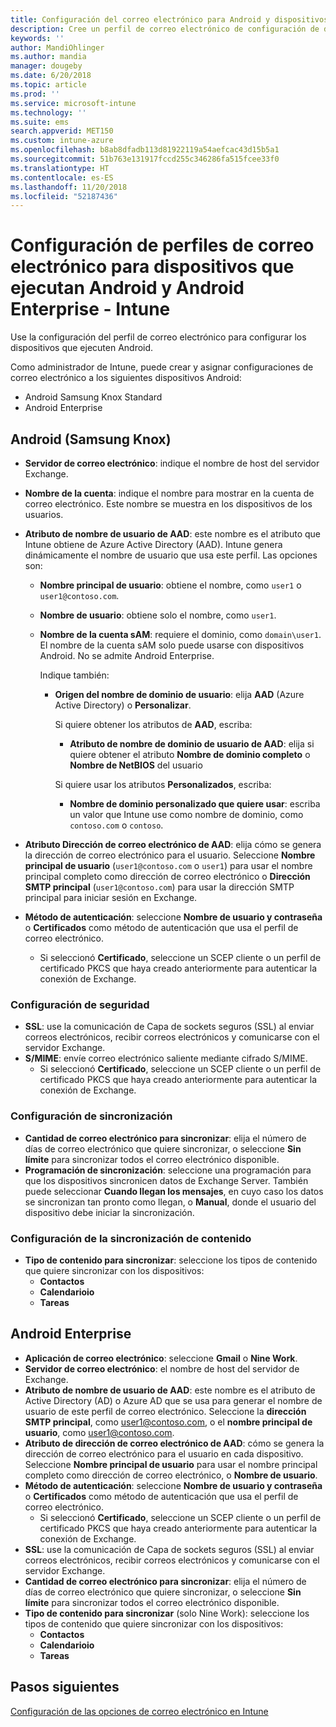 ```yaml
---
title: Configuración del correo electrónico para Android y dispositivos de perfil de trabajo Android en Microsoft Intune - Azure | Microsoft Docs
description: Cree un perfil de correo electrónico de configuración de dispositivos que use servidores de Exchange y recupere los atributos de Azure Active Directory. También puede habilitar SSL o SMIME, autenticar a los usuarios con certificados o con el nombre de usuario/contraseña y sincronizar el correo electrónico y las programaciones en Android y en dispositivos de perfil de trabajo Android con Microsoft Intune.
keywords: ''
author: MandiOhlinger
ms.author: mandia
manager: dougeby
ms.date: 6/20/2018
ms.topic: article
ms.prod: ''
ms.service: microsoft-intune
ms.technology: ''
ms.suite: ems
search.appverid: MET150
ms.custom: intune-azure
ms.openlocfilehash: b8ab8dfadb113d81922119a54aefcac43d15b5a1
ms.sourcegitcommit: 51b763e131917fccd255c346286fa515fcee33f0
ms.translationtype: HT
ms.contentlocale: es-ES
ms.lasthandoff: 11/20/2018
ms.locfileid: "52187436"
---
```

# <a name="email-profile-settings-for-devices-running-android-and-android-enterprise---intune"></a>Configuración de perfiles de correo electrónico para dispositivos que ejecutan Android y Android Enterprise - Intune

Use la configuración del perfil de correo electrónico para configurar los dispositivos que ejecuten Android.

Como administrador de Intune, puede crear y asignar configuraciones de correo electrónico a los siguientes dispositivos Android:

- Android Samsung Knox Standard
- Android Enterprise

## <a name="android-samsung-knox"></a>Android (Samsung Knox)

- **Servidor de correo electrónico**: indique el nombre de host del servidor Exchange.
- **Nombre de la cuenta**: indique el nombre para mostrar en la cuenta de correo electrónico. Este nombre se muestra en los dispositivos de los usuarios.
- **Atributo de nombre de usuario de AAD**: este nombre es el atributo que Intune obtiene de Azure Active Directory (AAD). Intune genera dinámicamente el nombre de usuario que usa este perfil. Las opciones son:
  - **Nombre principal de usuario**: obtiene el nombre, como `user1` o `user1@contoso.com`.
  - **Nombre de usuario**: obtiene solo el nombre, como `user1`.
  - **Nombre de la cuenta sAM**: requiere el dominio, como `domain\user1`. El nombre de la cuenta sAM solo puede usarse con dispositivos Android. No se admite Android Enterprise.

    Indique también:  
    - **Origen del nombre de dominio de usuario**: elija **AAD** (Azure Active Directory) o **Personalizar**.

      Si quiere obtener los atributos de **AAD**, escriba:
      - **Atributo de nombre de dominio de usuario de AAD**: elija si quiere obtener el atributo **Nombre de dominio completo** o **Nombre de NetBIOS** del usuario

      Si quiere usar los atributos **Personalizados**, escriba:
      - **Nombre de dominio personalizado que quiere usar**: escriba un valor que Intune use como nombre de dominio, como `contoso.com` o `contoso`.

- **Atributo Dirección de correo electrónico de AAD**: elija cómo se genera la dirección de correo electrónico para el usuario. Seleccione **Nombre principal de usuario** (`user1@contoso.com` o `user1`) para usar el nombre principal completo como dirección de correo electrónico o **Dirección SMTP principal** (`user1@contoso.com`) para usar la dirección SMTP principal para iniciar sesión en Exchange.

- **Método de autenticación**: seleccione **Nombre de usuario y contraseña** o **Certificados** como método de autenticación que usa el perfil de correo electrónico.
  - Si seleccionó **Certificado**, seleccione un SCEP cliente o un perfil de certificado PKCS que haya creado anteriormente para autenticar la conexión de Exchange.

### <a name="security-settings"></a>Configuración de seguridad

- **SSL**: use la comunicación de Capa de sockets seguros (SSL) al enviar correos electrónicos, recibir correos electrónicos y comunicarse con el servidor Exchange.
- **S/MIME**: envíe correo electrónico saliente mediante cifrado S/MIME.
  - Si seleccionó **Certificado**, seleccione un SCEP cliente o un perfil de certificado PKCS que haya creado anteriormente para autenticar la conexión de Exchange.

### <a name="synchronization-settings"></a>Configuración de sincronización

- **Cantidad de correo electrónico para sincronizar**: elija el número de días de correo electrónico que quiere sincronizar, o seleccione **Sin límite** para sincronizar todos el correo electrónico disponible.
- **Programación de sincronización**: seleccione una programación para que los dispositivos sincronicen datos de Exchange Server. También puede seleccionar **Cuando llegan los mensajes**, en cuyo caso los datos se sincronizan tan pronto como llegan, o **Manual**, donde el usuario del dispositivo debe iniciar la sincronización.

### <a name="content-sync-settings"></a>Configuración de la sincronización de contenido

- **Tipo de contenido para sincronizar**: seleccione los tipos de contenido que quiere sincronizar con los dispositivos:
  - **Contactos**
  - **Calendarioio**
  - **Tareas**

## <a name="android-enterprise"></a>Android Enterprise

- **Aplicación de correo electrónico**: seleccione **Gmail** o **Nine Work**.
- **Servidor de correo electrónico**: el nombre de host del servidor de Exchange.
- **Atributo de nombre de usuario de AAD**: este nombre es el atributo de Active Directory (AD) o Azure AD que se usa para generar el nombre de usuario de este perfil de correo electrónico. Seleccione la **dirección SMTP principal**, como user1@contoso.com, o el **nombre principal de usuario**, como user1@contoso.com.
- **Atributo de dirección de correo electrónico de AAD**: cómo se genera la dirección de correo electrónico para el usuario en cada dispositivo. Seleccione **Nombre principal de usuario** para usar el nombre principal completo como dirección de correo electrónico, o **Nombre de usuario**.
- **Método de autenticación**: seleccione **Nombre de usuario y contraseña** o **Certificados** como método de autenticación que usa el perfil de correo electrónico.
  - Si seleccionó **Certificado**, seleccione un SCEP cliente o un perfil de certificado PKCS que haya creado anteriormente para autenticar la conexión de Exchange.
- **SSL**: use la comunicación de Capa de sockets seguros (SSL) al enviar correos electrónicos, recibir correos electrónicos y comunicarse con el servidor Exchange.
- **Cantidad de correo electrónico para sincronizar**: elija el número de días de correo electrónico que quiere sincronizar, o seleccione **Sin límite** para sincronizar todos el correo electrónico disponible.
- **Tipo de contenido para sincronizar** (solo Nine Work): seleccione los tipos de contenido que quiere sincronizar con los dispositivos:
  - **Contactos**
  - **Calendarioio**
  - **Tareas**

## <a name="next-steps"></a>Pasos siguientes
[Configuración de las opciones de correo electrónico en Intune](email-settings-configure.md)
